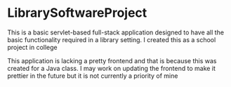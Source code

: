 # LibrarySoftwareProject
This is a basic servlet-based full-stack application designed to have all the basic functionality required in a library setting. I created this as a school project in college

This application is lacking a pretty frontend and that is because this was created for a Java class. I may work on updating the frontend to make it prettier in the future but it is not currently a priority of mine 
